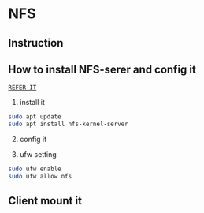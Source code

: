 # NFS 

## Instruction 



## How to install NFS-serer and config  it  
[`REFER IT`](https://www.tecmint.com/install-nfs-server-on-ubuntu/)

1. install it 

```bash 
sudo apt update 
sudo apt install nfs-kernel-server
```

2. config it 



3. ufw setting

```bash 
sudo ufw enable 
sudo ufw allow nfs 
```


## Client mount it 

